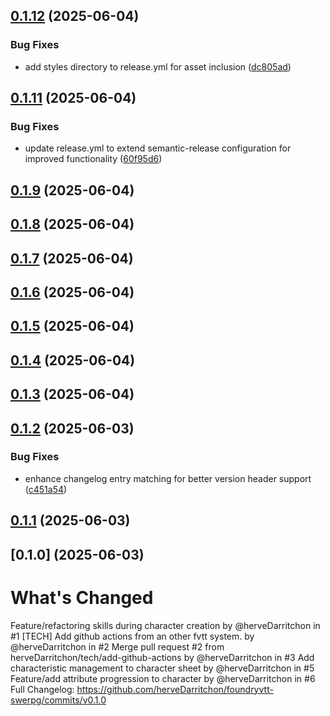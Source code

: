 ## [0.1.12](https://github.com/herveDarritchon/foundryvtt-swerpg/compare/v0.1.11...v0.1.12) (2025-06-04)


### Bug Fixes

* add styles directory to release.yml for asset inclusion ([dc805ad](https://github.com/herveDarritchon/foundryvtt-swerpg/commit/dc805adb3cfd2cbfe84cbe1c30513a87e91e14c6))

## [0.1.11](https://github.com/herveDarritchon/foundryvtt-swerpg/compare/v0.1.10...v0.1.11) (2025-06-04)


### Bug Fixes

* update release.yml to extend semantic-release configuration for improved functionality ([60f95d6](https://github.com/herveDarritchon/foundryvtt-swerpg/commit/60f95d6af2cbf27afed1483544e6ac211ec6c432))

## [0.1.9](https://github.com/herveDarritchon/foundryvtt-swerpg/compare/v0.1.8...v0.1.9) (2025-06-04)

## [0.1.8](https://github.com/herveDarritchon/foundryvtt-swerpg/compare/v0.1.7...v0.1.8) (2025-06-04)

## [0.1.7](https://github.com/herveDarritchon/foundryvtt-swerpg/compare/v0.1.6...v0.1.7) (2025-06-04)

## [0.1.6](https://github.com/herveDarritchon/foundryvtt-swerpg/compare/v0.1.5...v0.1.6) (2025-06-04)

## [0.1.5](https://github.com/herveDarritchon/foundryvtt-swerpg/compare/v0.1.4...v0.1.5) (2025-06-04)

## [0.1.4](https://github.com/herveDarritchon/foundryvtt-swerpg/compare/v0.1.3...v0.1.4) (2025-06-04)

## [0.1.3](https://github.com/herveDarritchon/foundryvtt-swerpg/compare/v0.1.2...v0.1.3) (2025-06-04)

## [0.1.2](https://github.com/herveDarritchon/foundryvtt-swerpg/compare/v0.1.1...v0.1.2) (2025-06-03)


### Bug Fixes

* enhance changelog entry matching for better version header support ([c451a54](https://github.com/herveDarritchon/foundryvtt-swerpg/commit/c451a54ceae889441c79065c2c38095a494bfb24))

## [0.1.1](https://github.com/herveDarritchon/foundryvtt-swerpg/compare/v0.1.0...v0.1.1) (2025-06-03)

## [0.1.0] (2025-06-03)

# What's Changed
Feature/refactoring skills during character creation by @herveDarritchon in #1
[TECH] Add github actions from an other fvtt system. by @herveDarritchon in #2
Merge pull request #2 from herveDarritchon/tech/add-github-actions by @herveDarritchon in #3
Add characteristic management to character sheet by @herveDarritchon in #5
Feature/add attribute progression to character by @herveDarritchon in #6
Full Changelog: https://github.com/herveDarritchon/foundryvtt-swerpg/commits/v0.1.0
